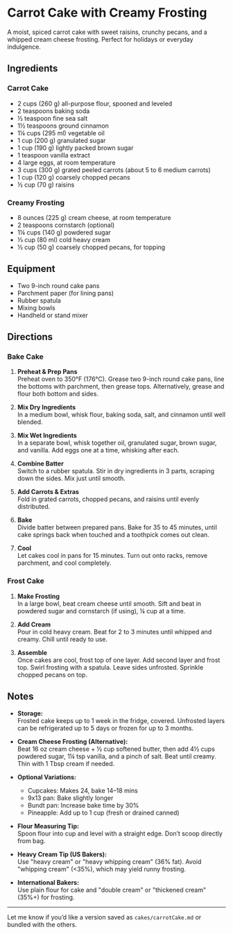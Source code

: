 # Carrot Cake with Creamy Frosting

A moist, spiced carrot cake with sweet raisins, crunchy pecans, and a whipped cream cheese frosting. Perfect for holidays or everyday indulgence.

## Ingredients

### Carrot Cake

- 2 cups (260 g) all-purpose flour, spooned and leveled  
- 2 teaspoons baking soda  
- ½ teaspoon fine sea salt  
- 1½ teaspoons ground cinnamon  
- 1¼ cups (295 ml) vegetable oil  
- 1 cup (200 g) granulated sugar  
- 1 cup (190 g) lightly packed brown sugar  
- 1 teaspoon vanilla extract  
- 4 large eggs, at room temperature  
- 3 cups (300 g) grated peeled carrots (about 5 to 6 medium carrots)  
- 1 cup (120 g) coarsely chopped pecans  
- ½ cup (70 g) raisins  

### Creamy Frosting

- 8 ounces (225 g) cream cheese, at room temperature  
- 2 teaspoons cornstarch (optional)  
- 1¼ cups (140 g) powdered sugar  
- ⅓ cup (80 ml) cold heavy cream  
- ½ cup (50 g) coarsely chopped pecans, for topping  

## Equipment

- Two 9-inch round cake pans  
- Parchment paper (for lining pans)  
- Rubber spatula  
- Mixing bowls  
- Handheld or stand mixer  

## Directions

### Bake Cake

1. **Preheat & Prep Pans**  
   Preheat oven to 350°F (176°C). Grease two 9-inch round cake pans, line the bottoms with parchment, then grease tops. Alternatively, grease and flour both bottom and sides.

2. **Mix Dry Ingredients**  
   In a medium bowl, whisk flour, baking soda, salt, and cinnamon until well blended.

3. **Mix Wet Ingredients**  
   In a separate bowl, whisk together oil, granulated sugar, brown sugar, and vanilla. Add eggs one at a time, whisking after each.

4. **Combine Batter**  
   Switch to a rubber spatula. Stir in dry ingredients in 3 parts, scraping down the sides. Mix just until smooth.

5. **Add Carrots & Extras**  
   Fold in grated carrots, chopped pecans, and raisins until evenly distributed.

6. **Bake**  
   Divide batter between prepared pans. Bake for 35 to 45 minutes, until cake springs back when touched and a toothpick comes out clean.

7. **Cool**  
   Let cakes cool in pans for 15 minutes. Turn out onto racks, remove parchment, and cool completely.

### Frost Cake

1. **Make Frosting**  
   In a large bowl, beat cream cheese until smooth. Sift and beat in powdered sugar and cornstarch (if using), ¼ cup at a time.

2. **Add Cream**  
   Pour in cold heavy cream. Beat for 2 to 3 minutes until whipped and creamy. Chill until ready to use.

3. **Assemble**  
   Once cakes are cool, frost top of one layer. Add second layer and frost top. Swirl frosting with a spatula. Leave sides unfrosted. Sprinkle chopped pecans on top.

## Notes

- **Storage:**  
  Frosted cake keeps up to 1 week in the fridge, covered. Unfrosted layers can be refrigerated up to 5 days or frozen for up to 3 months.

- **Cream Cheese Frosting (Alternative):**  
  Beat 16 oz cream cheese + ½ cup softened butter, then add 4½ cups powdered sugar, 1¼ tsp vanilla, and a pinch of salt. Beat until creamy. Thin with 1 Tbsp cream if needed.

- **Optional Variations:**  
  - Cupcakes: Makes 24, bake 14–18 mins  
  - 9x13 pan: Bake slightly longer  
  - Bundt pan: Increase bake time by 30%  
  - Pineapple: Add up to 1 cup (fresh or drained canned)

- **Flour Measuring Tip:**  
  Spoon flour into cup and level with a straight edge. Don’t scoop directly from bag.

- **Heavy Cream Tip (US Bakers):**  
  Use "heavy cream" or "heavy whipping cream" (36% fat). Avoid "whipping cream" (<35%), which may yield runny frosting.

- **International Bakers:**  
  Use plain flour for cake and "double cream" or "thickened cream" (35%+) for frosting.

---

Let me know if you’d like a version saved as `cakes/carrotCake.md` or bundled with the others.

